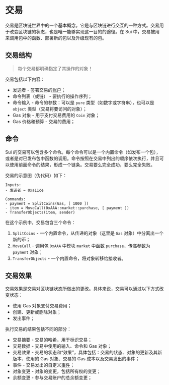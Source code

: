 # 交易

交易是区块链世界中的一个基本概念。它是与区块链进行交互的一种方式。交易用于改变区块链的状态，也是唯一能够实现这一目的的途径。在 Sui 中，交易被用来调用包中的函数、部署新的包以及升级现有的包。

## 交易结构

> 每个交易都明确指定了其操作的对象！

交易包括以下内容：

- 发送者 - 签署交易的[账户](./what-is-an-account.md)；
- 命令列表（或链） - 要执行的操作序列；
- 命令输入 - 命令的参数：可以是 `pure` 类型（如数字或字符串），也可以是 `object` 类型（交易将要访问的对象）；
- Gas 对象 - 用于支付交易费用的 `Coin` 对象；
- Gas 价格和预算 - 交易的费用；

## 命令

Sui 的交易可以包含多个命令。每个命令可以是一个内置命令（如发布一个包），或者是对已发布包中函数的调用。命令按照在交易中列出的顺序依次执行，并且可以使用前面命令的结果，形成一个链条。交易要么完全成功，要么完全失败。

交易的示意图（伪代码）如下：

```
Inputs:
- 发送者 = 0xa11ce

Commands:
- payment = SplitCoins(Gas, [ 1000 ])
- item = MoveCall(0xAAA::market::purchase, [ payment ])
- TransferObjects(item, sender)
```

在这个示例中，交易包含三个命令：

1. `SplitCoins` - 一个内置命令，从传递的对象（这里是 `Gas` 对象）中分离出一个新的币；
2. `MoveCall` - 调用包 `0xAAA` 中模块 `market` 中函数 `purchase`，传递参数为 `payment` 对象；
3. `TransferObjects` - 一个内置命令，将对象转移给接收者。

## 交易效果

交易效果是交易对区块链状态所做出的更改。具体来说，交易可以通过以下方式改变状态：

- 使用 Gas 对象支付交易费用；
- 创建、更新或删除对象；
- 发出事件；

执行交易的结果包括不同的部分：

- 交易摘要 - 交易的哈希，用于标识交易；
- 交易数据 - 交易中使用的输入、命令和 Gas 对象；
- 交易效果 - 交易的状态和“效果”，具体包括：交易的状态、对象的更新及其新版本、使用的 Gas 对象、交易的 Gas 成本以及交易发出的事件；
- 事件 - 交易发出的自定义[事件](./../programmability/events.md)；
- 对象变更 - 对象的变更，包括所有权的变更；
- 余额变更 - 参与交易账户的总余额变更；